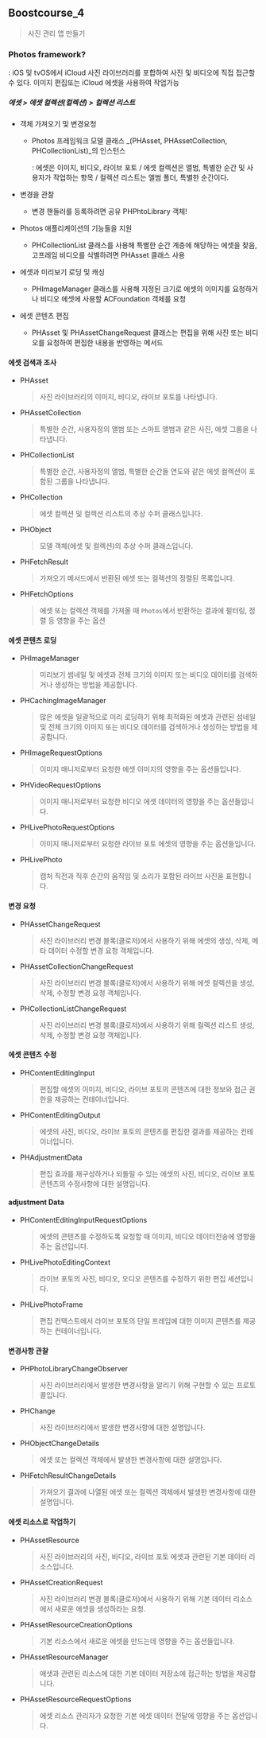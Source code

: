 ## Boostcourse_4

> 사진 관리 앱 만들기

### Photos framework?

: iOS 및 tvOS에서 iCloud 사진 라이브러리를 포합하여 사진 및 비디오에 직접 접근할 수 있다. 이미지 편집또는 iCloud 에셋을 사용하여 작업가능

##### 	에셋 > 에셋 컬렉션(컬렉션) > 컬렉션 리스트

- 객체 가져오기 및 변경요청
  - Photos 프레임워크 모델 클래스 _(PHAsset, PHAssetCollection, PHCollectionList)_의 인스턴스

    : 에셋은 이미지, 비디오, 라이브 포토 / 에셋 컬렉션은 앨범, 특별한 순간 및 사용자가 작업하는 항목 / 컬렉션 리스트는 앨범 폴더, 특별한 순간이다.

- 변경을 관찰

  - 변경 핸들러를 등록하려면 공유 PHPhtoLibrary 객체! 

- Photos 애플리케이션의 기능들을 지원

  - PHCollectionList 클래스를 사용해 특별한 순간 계층에 해당하는 에셋을 찾음, 고프레임 비디오를 식별하려면 PHAsset 클래스 사용

- 에셋과 미리보기 로딩 및 캐싱

  - PHImageManager 클래스를 사용해 지정된 크기로 에셋의 이미지를 요청하거나 비디오 에셋에 사용할 ACFoundation 객체를 요청

- 에셋 콘텐츠 편집

  - PHAsset 및 PHAssetChangeRequest 클래스는 편집을 위해 사진 또는 비디오를 요청하여 편집한 내용을 반영하는 메서드

#### 에셋 검색과 조사

- PHAsset

  > 사진 라이브러리의 이미지, 비디오, 라이브 포토를 나타냅니다.

- PHAssetCollection

  > 특별한 순간, 사용자정의 앨범 또는 스마트 앨범과 같은 사진, 에셋 그룹을 나타냅니다.

- PHCollectionList

  > 특별한 순간, 사용자정의 앨범, 특별한 순간들 연도와 같은 에셋 컬렉션이 포함된 그룹을 나타냅니다.

- PHCollection

  > 에셋 컬렉션 및 컬렉션 리스트의 추상 수퍼 클래스입니다.

- PHObject

  > 모델 객체(에셋 및 컬렉션)의 추상 수퍼 클래스입니다.

- PHFetchResult

  > 가져오기 메서드에서 반환된 에셋 또는 컬렉션의 정렬된 목록입니다.

- PHFetchOptions

  > 에셋 또는 컬렉션 객체를 가져올 때 `Photos`에서 반환하는 결과에 필터링, 정렬 등 영향을 주는 옵션

#### 에셋 콘텐츠 로딩

- PHImageManager

  > 미리보기 썸네일 및 에셋과 전체 크기의 이미지 또는 비디오 데이터를 검색하거나 생성하는 방법을 제공합니다.

- PHCachingImageManager

  > 많은 에셋을 일괄적으로 미리 로딩하기 위해 최적화된 에셋과 관련된 섬네일 및 전체 크기의 이미지 또는 비디오 데이터를 검색하거나 생성하는 방법을 제공합니다.

- PHImageRequestOptions

  > 이미지 매니저로부터 요청한 에셋 이미지의 영향을 주는 옵션들입니다.

- PHVideoRequestOptions

  > 이미지 매니저로부터 요청한 비디오 에셋 데이터의 영향을 주는 옵션들입니다.

- PHLivePhotoRequestOptions

  > 이미지 매니저로부터 요청한 라이브 포토 에셋의 영향을 주는 옵션들입니다.

- PHLivePhoto

  > 캡처 직전과 직후 순간의 움직임 및 소리가 포함된 라이브 사진을 표현합니다.

#### 변경 요청

- PHAssetChangeRequest

  > 사진 라이브러리 변경 블록(클로저)에서 사용하기 위해 에셋의 생성, 삭제, 메타 데이터 수정할 변경 요청 객체입니다.

- PHAssetCollectionChangeRequest

  > 사진 라이브러리 변경 블록(클로저)에서 사용하기 위해 에셋 컬렉션을 생성, 삭제, 수정할 변경 요청 객체입니다.

- PHCollectionListChangeRequest

  > 사진 라이브러리 변경 블록(클로저)에서 사용하기 위해 컬렉션 리스트 생성, 삭제, 수정할 변경 요청 객체입니다.

#### 에셋 콘텐츠 수정

- PHContentEditingInput

  > 편집할 에셋의 이미지, 비디오, 라이브 포토의 콘텐츠에 대한 정보와 접근 권한을 제공하는 컨테이너입니다.

- PHContentEditingOutput

  > 에셋의 사진, 비디오, 라이브 포토의 콘텐츠를 편집한 결과를 제공하는 컨테이너입니다.

- PHAdjustmentData

  > 편집 효과를 재구성하거나 되돌릴 수 있는 에셋의 사진, 비디오, 라이브 포토 콘텐츠의 수정사항에 대한 설명입니다.

#### adjustment Data

- PHContentEditingInputRequestOptions

  > 에셋의 콘텐츠를 수정하도록 요청할 때 이미지, 비디오 데이터전송에 영향을 주는 옵션입니다.

- PHLivePhotoEditingContext

  > 라이브 포토의 사진, 비디오, 오디오 콘텐츠를 수정하기 위한 편집 세션입니다.

- PHLivePhotoFrame

  > 편집 컨텍스트에서 라이브 포토의 단일 프레임에 대한 이미지 콘텐츠를 제공하는 컨테이너입니다.

#### 변경사항 관찰

- PHPhotoLibraryChangeObserver

  > 사진 라이브러리에서 발생한 변경사항을 알리기 위해 구현할 수 있는 프로토콜입니다.

- PHChange

  > 사진 라이브러리에서 발생한 변경사항에 대한 설명입니다.

- PHObjectChangeDetails

  > 에셋 또는 컬렉션 객체에서 발생한 변경사항에 대한 설명입니다.

- PHFetchResultChangeDetails

  > 가져오기 결과에 나열된 에셋 또는 컬렉션 객체에서 발생한 변경사항에 대한 설명입니다.

#### 에셋 리소스로 작업하기

- PHAssetResource

  > 사진 라이브러리의 사진, 비디오, 라이브 포토 에셋과 관련된 기본 데이터 리소스입니다.

- PHAssetCreationRequest

  > 사진 라이브러리 변경 블록(클로저)에서 사용하기 위해 기본 데이터 리소스에서 새로운 에셋을 생성하라는 요청.

- PHAssetResourceCreationOptions

  > 기본 리소스에서 새로운 에셋을 만드는데 영향을 주는 옵션들입니다.

- PHAssetResourceManager

  > 애샛과 관련된 리소스에 대한 기본 데이터 저장소에 접근하는 방법을 제공합니다.

- PHAssetResourceRequestOptions

  > 에셋 리소스 관리자가 요청한 기본 에셋 데이터 전달에 영향을 주는 옵션입니다.